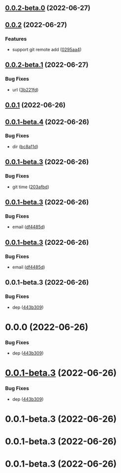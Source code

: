 ## [0.0.2-beta.0](https://github.com/ChpShy/git-auto-config/compare/v0.0.2...v0.0.2-beta.0) (2022-06-27)

## [0.0.2](https://github.com/ChpShy/git-auto-config/compare/v0.0.2-beta.1...v0.0.2) (2022-06-27)

### Features

- support git remote add ([0295aa4](https://github.com/ChpShy/git-auto-config/commit/0295aa4078a787173b94d098e08fa31e41689e9c))

## [0.0.2-beta.1](https://github.com/ChpShy/git-auto-config/compare/v0.0.1...v0.0.2-beta.1) (2022-06-27)

### Bug Fixes

- url ([3b221fd](https://github.com/ChpShy/git-auto-config/commit/3b221fdc91524a098a1b57cbc1dd0bf8994b4880))

## [0.0.1](https://github.com/ChpShy/git-auto-configy/compare/v0.0.1-beta.4...v0.0.1) (2022-06-26)

## [0.0.1-beta.4](https://github.com/ChpShy/git-auto-configy/compare/v0.0.1-beta.3...v0.0.1-beta.4) (2022-06-26)

### Bug Fixes

- dir ([bc8a11d](https://github.com/ChpShy/git-auto-configy/commit/bc8a11da7384253f46fbcfde98f01803842877ca))

## [0.0.1-beta.3](https://github.com/ChpShy/git-auto-configy/compare/v0.0.1-beta.2...v0.0.1-beta.3) (2022-06-26)

### Bug Fixes

- git time ([203afbd](https://github.com/ChpShy/git-auto-configy/commit/203afbd0cf892be1d842eb0aa3a0df46cf8191c3))

## [0.0.1-beta.3](https://github.com/ChpShy/git-auto-configy/compare/v0.0.1-beta.1...v0.0.1-beta.3) (2022-06-26)

### Bug Fixes

- email ([df4485d](https://github.com/ChpShy/git-auto-configy/commit/df4485d832d0ead1cd3b41d78735f860f6f03662))

## [0.0.1-beta.3](https://github.com/ChpShy/git-auto-configy/compare/v0.0.1-beta.3...v0.0.1-beta.0) (2022-06-26)

### Bug Fixes

- email ([df4485d](https://github.com/ChpShy/git-auto-configy/commit/df4485d832d0ead1cd3b41d78735f860f6f03662))

## 0.0.1-beta.3 (2022-06-26)

### Bug Fixes

- dep ([443b309](https://github.com/ChpShy/git-auto-configy/commit/443b309e97c3ce695579c6568ff3649a0cb7e2c5))

# 0.0.0 (2022-06-26)

### Bug Fixes

- dep ([443b309](https://github.com/ChpShy/git-auto-configy/commit/443b309e97c3ce695579c6568ff3649a0cb7e2c5))

# [0.0.1-beta.3](https://github.com/ChpShy/git-auto-configy/compare/v0.0.1-beta.3...v0.0.1-beta.3) (2022-06-26)

### Bug Fixes

- dep ([443b309](https://github.com/ChpShy/git-auto-configy/commit/443b309e97c3ce695579c6568ff3649a0cb7e2c5))

# 0.0.1-beta.3 (2022-06-26)

# 0.0.1-beta.3 (2022-06-26)

# 0.0.1-beta.3 (2022-06-26)

